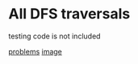 # All DFS traversals

testing code is not included


[problems](https://leetcode.com/problems/binary-tree-inorder-traversal/)
[image](https://assets.leetcode.com/users/andvary/image_1556551007.png)
